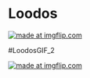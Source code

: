 # Loodos

<a href="https://imgflip.com/gif/3ec6f5"><img src="https://i.imgflip.com/3ec6f5.gif" title="made at imgflip.com"/></a>

#LoodosGIF_2

<a href="https://imgflip.com/gif/3ec6mh"><img src="https://i.imgflip.com/3ec6mh.gif" title="made at imgflip.com"/></a>
